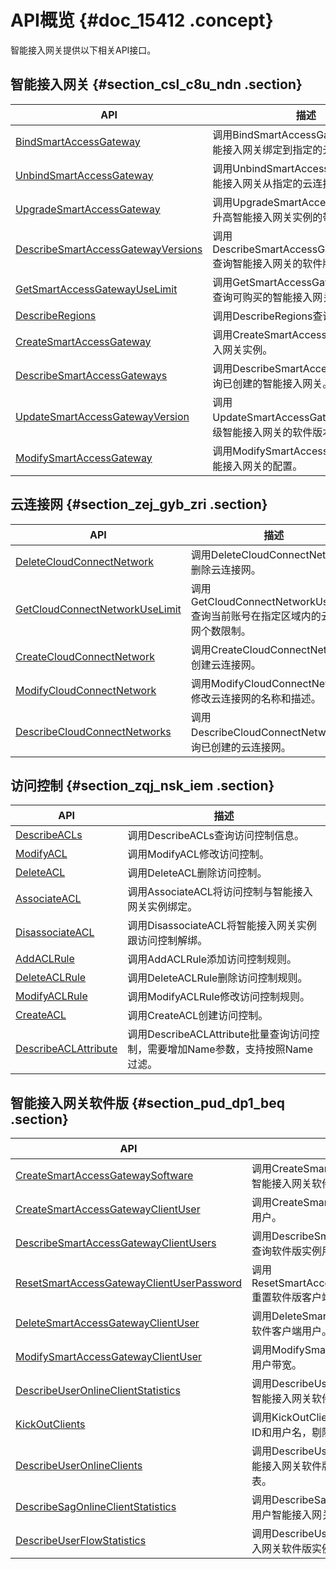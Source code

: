 # API概览 {#doc_15412 .concept}

智能接入网关提供以下相关API接口。

## 智能接入网关 {#section_csl_c8u_ndn .section}

|API|描述|
|---|--|
|[BindSmartAccessGateway](~~69805~~)|调用BindSmartAccessGateway接口将智能接入网关绑定到指定的云连接网中。|
|[UnbindSmartAccessGateway](~~69834~~)|调用UnbindSmartAccessGateway将智能接入网关从指定的云连接网中解绑。|
|[UpgradeSmartAccessGateway](~~100566~~)|调用UpgradeSmartAccessGateway接口升高智能接入网关实例的带宽。|
|[DescribeSmartAccessGatewayVersions](~~69825~~)|调用DescribeSmartAccessGatewayVersions查询智能接入网关的软件版本。|
|[GetSmartAccessGatewayUseLimit](~~69828~~)|调用GetSmartAccessGatewayUseLimit查询可购买的智能接入网关数量。|
|[DescribeRegions](~~69813~~)|调用DescribeRegions查询可用地域。|
|[CreateSmartAccessGateway](~~99993~~)|调用CreateSmartAccessGateway智能接入网关实例。|
|[DescribeSmartAccessGateways](~~69815~~)|调用DescribeSmartAccessGateways查询已创建的智能接入网关。|
|[UpdateSmartAccessGatewayVersion](~~69836~~)|调用UpdateSmartAccessGatewayVersion升级智能接入网关的软件版本。|
|[ModifySmartAccessGateway](~~69833~~)|调用ModifySmartAccessGateway修改智能接入网关的配置。|

## 云连接网 {#section_zej_gyb_zri .section}

|API|描述|
|---|--|
|[DeleteCloudConnectNetwork](~~69810~~)|调用DeleteCloudConnectNetwork删除云连接网。|
|[GetCloudConnectNetworkUseLimit](~~69826~~)|调用GetCloudConnectNetworkUseLimit查询当前账号在指定区域内的云连接网个数限制。|
|[CreateCloudConnectNetwork](~~69809~~)|调用CreateCloudConnectNetwork创建云连接网。|
|[ModifyCloudConnectNetwork](~~69830~~)|调用ModifyCloudConnectNetwork修改云连接网的名称和描述。|
|[DescribeCloudConnectNetworks](~~69811~~)|调用DescribeCloudConnectNetworks查询已创建的云连接网。|

## 访问控制 {#section_zqj_nsk_iem .section}

|API|描述|
|---|--|
|[DescribeACLs](~~112858~~)|调用DescribeACLs查询访问控制信息。|
|[ModifyACL](~~112860~~)|调用ModifyACL修改访问控制。|
|[DeleteACL](~~112862~~)|调用DeleteACL删除访问控制。|
|[AssociateACL](~~112863~~)|调用AssociateACL将访问控制与智能接入网关实例绑定。|
|[DisassociateACL](~~112865~~)|调用DisassociateACL将智能接入网关实例跟访问控制解绑。|
|[AddACLRule](~~112893~~)|调用AddACLRule添加访问控制规则。|
|[DeleteACLRule](~~112894~~)|调用DeleteACLRule删除访问控制规则。|
|[ModifyACLRule](~~112896~~)|调用ModifyACLRule修改访问控制规则。|
|[CreateACL](~~112536~~)|调用CreateACL创建访问控制。|
|[DescribeACLAttribute](~~112856~~)|调用DescribeACLAttribute批量查询访问控制，需要增加Name参数，支持按照Name过滤。|

## 智能接入网关软件版 {#section_pud_dp1_beq .section}

|API|描述|
|---|--|
|[CreateSmartAccessGatewaySoftware](~~120540~~)|调用CreateSmartAccessGatewaySoftware创建智能接入网关软件版。|
|[CreateSmartAccessGatewayClientUser](~~120685~~)|调用CreateSmartAccessGatewayClientUser创建用户。|
|[DescribeSmartAccessGatewayClientUsers](~~120687~~)|调用DescribeSmartAccessGatewayClientUsers查询软件版实例用户列表。|
|[ResetSmartAccessGatewayClientUserPassword](~~120704~~)|调用ResetSmartAccessGatewayClientUserPassword重置软件版客户端密码。|
|[DeleteSmartAccessGatewayClientUser](~~120712~~)|调用DeleteSmartAccessGatewayClientUser删除软件客户端用户。|
|[ModifySmartAccessGatewayClientUser](~~120713~~)|调用ModifySmartAccessGatewayClientUser修改用户带宽。|
|[DescribeUserOnlineClientStatistics](~~120719~~)|调用DescribeUserOnlineClientStatistics查询指定智能接入网关软件版实例用户数统计。|
|[KickOutClients](~~120728~~)|调用KickOutClients根据智能接入网关软件版实例ID和用户名，剔除在线连接。|
|[DescribeUserOnlineClients](~~120729~~)|调用DescribeUserOnlineClients根据用户名和智能接入网关软件版实例ID查询指定用户在线连接列表。|
|[DescribeSagOnlineClientStatistics](~~120717~~)|调用DescribeSagOnlineClientStatistics查询当前用户智能接入网关软件版实例在线连接数据。|
|[DescribeUserFlowStatistics](~~120730~~)|调用DescribeUserOnlineClients查询指定智能接入网关软件版实例下用户的流量统计。|

